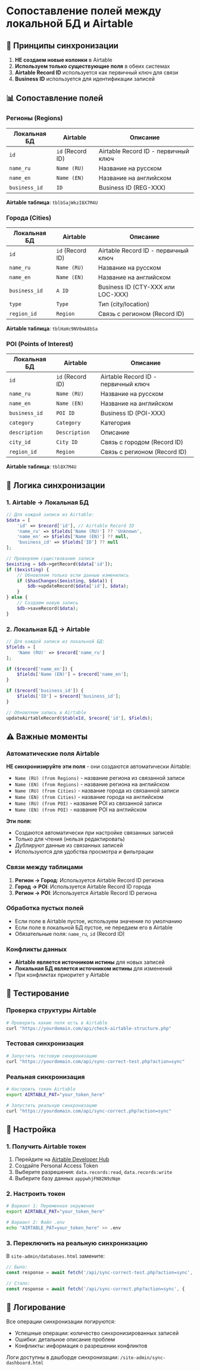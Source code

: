 # Сопоставление полей между локальной БД и Airtable

## 🎯 Принципы синхронизации

1. **НЕ создаем новые колонки** в Airtable
2. **Используем только существующие поля** в обеих системах
3. **Airtable Record ID** используется как первичный ключ для связи
4. **Business ID** используется для идентификации записей

## 📊 Сопоставление полей

### Регионы (Regions)

| Локальная БД | Airtable | Описание |
|--------------|----------|----------|
| `id` | `id` (Record ID) | Airtable Record ID - первичный ключ |
| `name_ru` | `Name (RU)` | Название на русском |
| `name_en` | `Name (EN)` | Название на английском |
| `business_id` | `ID` | Business ID (REG-XXX) |

**Airtable таблица**: `tblbSajWkzI8X7M4U`

### Города (Cities)

| Локальная БД | Airtable | Описание |
|--------------|----------|----------|
| `id` | `id` (Record ID) | Airtable Record ID - первичный ключ |
| `name_ru` | `Name (RU)` | Название на русском |
| `name_en` | `Name (EN)` | Название на английском |
| `business_id` | `A ID` | Business ID (CTY-XXX или LOC-XXX) |
| `type` | `Type` | Тип (city/location) |
| `region_id` | `Region` | Связь с регионом (Record ID) |

**Airtable таблица**: `tblHaHc9NV0mA8bSa`

### POI (Points of Interest)

| Локальная БД | Airtable | Описание |
|--------------|----------|----------|
| `id` | `id` (Record ID) | Airtable Record ID - первичный ключ |
| `name_ru` | `Name (RU)` | Название на русском |
| `name_en` | `Name (EN)` | Название на английском |
| `business_id` | `POI ID` | Business ID (POI-XXX) |
| `category` | `Category` | Категория |
| `description` | `Description` | Описание |
| `city_id` | `City ID` | Связь с городом (Record ID) |
| `region_id` | `Region` | Связь с регионом (Record ID) |

**Airtable таблица**: `tbl8X7M4U`

## 🔄 Логика синхронизации

### 1. Airtable → Локальная БД

```php
// Для каждой записи из Airtable:
$data = [
    'id' => $record['id'], // Airtable Record ID
    'name_ru' => $fields['Name (RU)'] ?? 'Unknown',
    'name_en' => $fields['Name (EN)'] ?? null,
    'business_id' => $fields['ID'] ?? null
];

// Проверяем существование записи
$existing = $db->getRecord($data['id']);
if ($existing) {
    // Обновляем только если данные изменились
    if ($hasChanges($existing, $data)) {
        $db->updateRecord($data['id'], $data);
    }
} else {
    // Создаем новую запись
    $db->saveRecord($data);
}
```

### 2. Локальная БД → Airtable

```php
// Для каждой записи из локальной БД:
$fields = [
    'Name (RU)' => $record['name_ru']
];

if ($record['name_en']) {
    $fields['Name (EN)'] = $record['name_en'];
}

if ($record['business_id']) {
    $fields['ID'] = $record['business_id'];
}

// Обновляем запись в Airtable
updateAirtableRecord($tableId, $record['id'], $fields);
```

## ⚠️ Важные моменты

### Автоматические поля Airtable

**НЕ синхронизируйте эти поля** - они создаются автоматически Airtable:
- `Name (RU) (from Regions)` - название региона из связанной записи
- `Name (EN) (from Regions)` - название региона на английском
- `Name (RU) (from Cities)` - название города из связанной записи
- `Name (EN) (from Cities)` - название города на английском
- `Name (RU) (from POI)` - название POI из связанной записи
- `Name (EN) (from POI)` - название POI на английском

**Эти поля:**
- Создаются автоматически при настройке связанных записей
- Только для чтения (нельзя редактировать)
- Дублируют данные из связанных записей
- Используются для удобства просмотра и фильтрации

### Связи между таблицами

1. **Регион → Город**: Используется Airtable Record ID региона
2. **Город → POI**: Используется Airtable Record ID города  
3. **Регион → POI**: Используется Airtable Record ID региона

### Обработка пустых полей

- Если поле в Airtable пустое, используем значение по умолчанию
- Если поле в локальной БД пустое, не передаем его в Airtable
- Обязательные поля: `name_ru`, `id` (Record ID)

### Конфликты данных

- **Airtable является источником истины** для новых записей
- **Локальная БД является источником истины** для изменений
- При конфликтах приоритет у Airtable

## 🧪 Тестирование

### Проверка структуры Airtable

```bash
# Проверить какие поля есть в Airtable
curl "https://yourdomain.com/api/check-airtable-structure.php"
```

### Тестовая синхронизация

```bash
# Запустить тестовую синхронизацию
curl "https://yourdomain.com/api/sync-correct-test.php?action=sync"
```

### Реальная синхронизация

```bash
# Настроить токен Airtable
export AIRTABLE_PAT="your_token_here"

# Запустить реальную синхронизацию
curl "https://yourdomain.com/api/sync-correct.php?action=sync"
```

## 🔧 Настройка

### 1. Получить Airtable токен

1. Перейдите на [Airtable Developer Hub](https://airtable.com/create/tokens)
2. Создайте Personal Access Token
3. Выберите разрешения: `data.records:read`, `data.records:write`
4. Выберите базу данных `apppwhjFN82N9zNqm`

### 2. Настроить токен

```bash
# Вариант 1: Переменная окружения
export AIRTABLE_PAT="your_token_here"

# Вариант 2: Файл .env
echo "AIRTABLE_PAT=your_token_here" >> .env
```

### 3. Переключить на реальную синхронизацию

В `site-admin/databases.html` замените:
```javascript
// Было:
const response = await fetch('/api/sync-correct-test.php?action=sync', {

// Стало:
const response = await fetch('/api/sync-correct.php?action=sync', {
```

## 📝 Логирование

Все операции синхронизации логируются:
- Успешные операции: количество синхронизированных записей
- Ошибки: детальное описание проблем
- Конфликты: информация о разрешении конфликтов

Логи доступны в дашборде синхронизации: `/site-admin/sync-dashboard.html`
